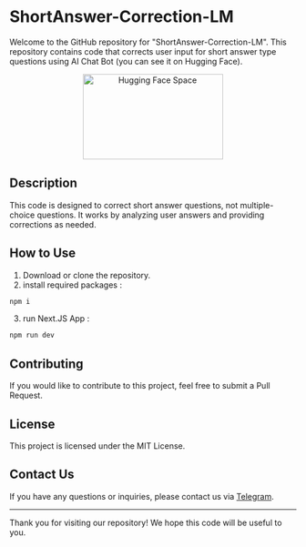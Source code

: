 # ShortAnswer-Correction-LM

Welcome to the GitHub repository for "ShortAnswer-Correction-LM". This repository contains code that corrects user input for short answer type questions using AI Chat Bot (you can see it on Hugging Face).
<div align="center">
<a href="https://huggingface.co/spaces/MohammedAlakhras/AI_Chat">
<img width="70%" height="150px" src="https://huggingface.co/datasets/huggingface/brand-assets/resolve/main/hf-logo-with-title.png" alt="Hugging Face Space" />
</a>
</div>

## Description

This code is designed to correct short answer questions, not multiple-choice questions. It works by analyzing user answers and providing corrections as needed.

## How to Use

1. Download or clone the repository.
2. install required packages :
```bash
npm i
```
3. run Next.JS App :
```bash
npm run dev
```

## Contributing

If you would like to contribute to this project, feel free to submit a Pull Request.

## License

This project is licensed under the MIT License.

## Contact Us

If you have any questions or inquiries, please contact us via [Telegram](https://t.me/Mohammed_Alakhras).


---

Thank you for visiting our repository! We hope this code will be useful to you.
